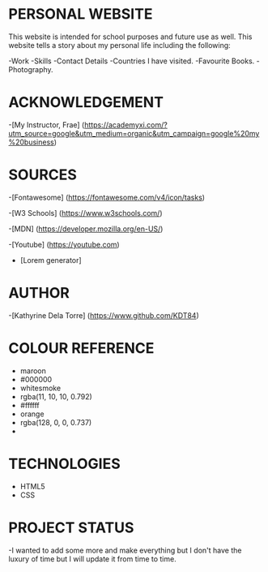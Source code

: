 # PERSONAL WEBSITE

This website is intended for school purposes and future use as well.
This website tells a story about my personal life including the following:

-Work
-Skills
-Contact Details
-Countries I have visited.
-Favourite Books.
-Photography.

# ACKNOWLEDGEMENT

-[My Instructor, Frae] (https://academyxi.com/?utm_source=google&utm_medium=organic&utm_campaign=google%20my%20business)
  

# SOURCES

-[Fontawesome] (https://fontawesome.com/v4/icon/tasks)

-[W3 Schools] (https://www.w3schools.com/)

-[MDN] (https://developer.mozilla.org/en-US/)

-[Youtube] (https://youtube.com)

- [Lorem generator]


# AUTHOR

-[Kathyrine Dela Torre] (https://www.github.com/KDT84)


# COLOUR REFERENCE

- maroon
- #000000
- whitesmoke
- rgba(11, 10, 10, 0.792)
- #ffffff
- orange
- rgba(128, 0, 0, 0.737)
- 

# TECHNOLOGIES

- HTML5
- CSS


# PROJECT STATUS

-I wanted to add some more and make everything but I don't have the luxury of time but I will update it from time to time. 


